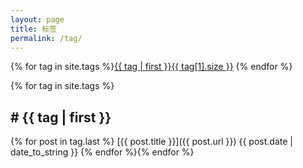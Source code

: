 ```yaml
---
layout: page
title: 标签
permalink: /tag/
---
```

{% for tag in site.tags %}<a href="#{{ tag | first }}">{{ tag | first }}<span class="tag-count">{{ tag[1].size }}</span></a> {% endfor %}

{% for tag in site.tags %}
<h2><a name="{{ tag | first }}"># {{ tag | first }}</a></h2>

{% for post in tag.last %}
[{{ post.title }}]({{ post.url }}) <span class="pull-right">{{ post.date | date_to_string }}</span>
{% endfor %}{% endfor %}
